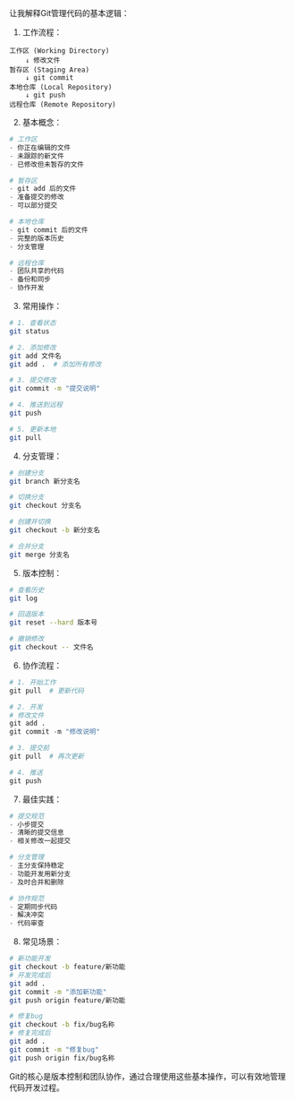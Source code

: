 让我解释Git管理代码的基本逻辑：

1. 工作流程：
```
工作区 (Working Directory)
    ↓ 修改文件
暂存区 (Staging Area)
    ↓ git commit
本地仓库 (Local Repository)
    ↓ git push
远程仓库 (Remote Repository)
```

2. 基本概念：
```python
# 工作区
- 你正在编辑的文件
- 未跟踪的新文件
- 已修改但未暂存的文件

# 暂存区
- git add 后的文件
- 准备提交的修改
- 可以部分提交

# 本地仓库
- git commit 后的文件
- 完整的版本历史
- 分支管理

# 远程仓库
- 团队共享的代码
- 备份和同步
- 协作开发
```

3. 常用操作：
```bash
# 1. 查看状态
git status

# 2. 添加修改
git add 文件名
git add .  # 添加所有修改

# 3. 提交修改
git commit -m "提交说明"

# 4. 推送到远程
git push

# 5. 更新本地
git pull
```

4. 分支管理：
```bash
# 创建分支
git branch 新分支名

# 切换分支
git checkout 分支名

# 创建并切换
git checkout -b 新分支名

# 合并分支
git merge 分支名
```

5. 版本控制：
```bash
# 查看历史
git log

# 回退版本
git reset --hard 版本号

# 撤销修改
git checkout -- 文件名
```

6. 协作流程：
```python
# 1. 开始工作
git pull  # 更新代码

# 2. 开发
# 修改文件
git add .
git commit -m "修改说明"

# 3. 提交前
git pull  # 再次更新

# 4. 推送
git push
```

7. 最佳实践：
```python
# 提交规范
- 小步提交
- 清晰的提交信息
- 相关修改一起提交

# 分支管理
- 主分支保持稳定
- 功能开发用新分支
- 及时合并和删除

# 协作规范
- 定期同步代码
- 解决冲突
- 代码审查
```

8. 常见场景：
```bash
# 新功能开发
git checkout -b feature/新功能
# 开发完成后
git add .
git commit -m "添加新功能"
git push origin feature/新功能

# 修复bug
git checkout -b fix/bug名称
# 修复完成后
git add .
git commit -m "修复bug"
git push origin fix/bug名称
```

Git的核心是版本控制和团队协作，通过合理使用这些基本操作，可以有效地管理代码开发过程。
